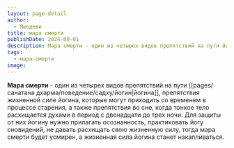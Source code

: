 ```yaml
---
layout: page-detail
author:
  - Яшодеви
title: мара смерти
publishDate: 2024-09-01
description: Мара смерти - один из четырех видов препятствий на пути йогина, препятствия жизненной силе йогина, которые могут приходить со временем в процессе старения, а также препятствия во сне, когда тонкое тело расхищается духами в период с двенадцати до трех ночи.
tags:
  - мара-смерти
image:
---
```

**Мара смерти** - один из четырех видов препятствий на пути [[pages/санатана дхарма/поведение/садху/йогин|йогина]], препятствия жизненной силе йогина, которые могут приходить со временем в процессе старения, а также препятствия во сне, когда тонкое тело расхищается духами в период с двенадцати до трех ночи. Для защиты от них йогину нужно прилагать осознанность, практиковать йогу сновидений, не давать расхищать свою жизненную силу, тогда мара смерти будет усмирен, а жизненная сила йогина станет накапливаться.

